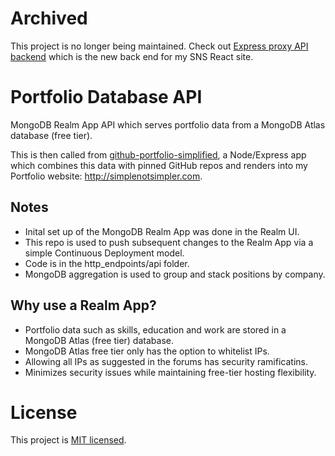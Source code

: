 # Archived

This project is no longer being maintained. Check out [Express proxy API backend](https://github.com/simplenotsimpler/sns-site-react-backend) which is the new back end for my SNS React site.

# Portfolio Database API

MongoDB Realm App API which serves portfolio data from a MongoDB Atlas database (free tier).

This is then called from [github-portfolio-simplified](https://github.com/simplenotsimpler/github-portfolio-simplified), a Node/Express app which combines this data with pinned GitHub repos and renders into my Portfolio website: http://simplenotsimpler.com.

## Notes

- Inital set up of the MongoDB Realm App was done in the Realm UI.
- This repo is used to push subsequent changes to the Realm App via a simple Continuous Deployment model.
- Code is in the http_endpoints/api folder.
- MongoDB aggregation is used to group and stack positions by company.

## Why use a Realm App?

- Portfolio data such as skills, education and work are stored in a MongoDB Atlas (free tier) database.
- MongoDB Atlas free tier only has the option to whitelist IPs.
- Allowing all IPs as suggested in the forums has security ramificatins.
- Minimizes security issues while maintaining free-tier hosting flexibility.

# License

This project is [MIT licensed](./LICENSE).
